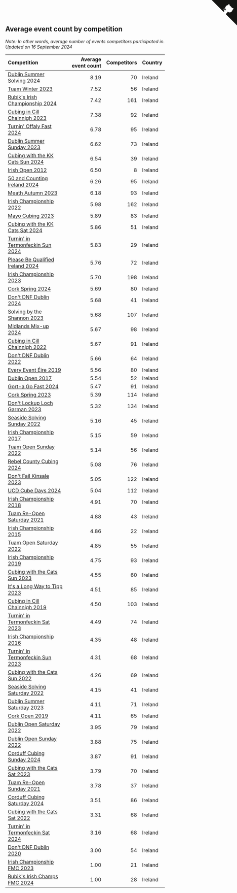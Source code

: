 ## Average event count by competition

*Note: In other words, average number of events competitors participated in.*
*Updated on 16 September 2024*

| Competition | Average event count | Competitors | Country |
| :--- | ---: | ---: | :--- |
| [Dublin Summer Solving 2024](https://www.worldcubeassociation.org/competitions/DublinSummerSolving2024) | 8.19 | 70 | Ireland |
| [Tuam Winter 2023](https://www.worldcubeassociation.org/competitions/TuamWinter2023) | 7.52 | 56 | Ireland |
| [Rubik's Irish Championship 2024](https://www.worldcubeassociation.org/competitions/RubiksIrishChampionship2024) | 7.42 | 161 | Ireland |
| [Cubing in Cill Chainnigh 2023](https://www.worldcubeassociation.org/competitions/CubinginCillChainnigh2023) | 7.38 | 92 | Ireland |
| [Turnin' Offaly Fast 2024](https://www.worldcubeassociation.org/competitions/TurninOffalyFast2024) | 6.78 | 95 | Ireland |
| [Dublin Summer Sunday 2023](https://www.worldcubeassociation.org/competitions/DublinSummerSolvingSunday2023) | 6.62 | 73 | Ireland |
| [Cubing with the KK Cats Sun 2024](https://www.worldcubeassociation.org/competitions/CubingwiththeKKCatsSunday2024) | 6.54 | 39 | Ireland |
| [Irish Open 2012](https://www.worldcubeassociation.org/competitions/IrishOpen2012) | 6.50 | 8 | Ireland |
| [50 and Counting Ireland 2024](https://www.worldcubeassociation.org/competitions/50andCountingIreland2024) | 6.26 | 95 | Ireland |
| [Meath Autumn 2023](https://www.worldcubeassociation.org/competitions/MeathAutumn2023) | 6.18 | 93 | Ireland |
| [Irish Championship 2022](https://www.worldcubeassociation.org/competitions/IrishChampionship2022) | 5.98 | 162 | Ireland |
| [Mayo Cubing 2023](https://www.worldcubeassociation.org/competitions/MayoCubing2023) | 5.89 | 83 | Ireland |
| [Cubing with the KK Cats Sat 2024](https://www.worldcubeassociation.org/competitions/CubingwiththeKKCatsSaturday2024) | 5.86 | 51 | Ireland |
| [Turnin' in Termonfeckin Sun 2024](https://www.worldcubeassociation.org/competitions/TurnininTermonfeckinSunday2024) | 5.83 | 29 | Ireland |
| [Please Be Qualified Ireland 2024](https://www.worldcubeassociation.org/competitions/PleaseBeQualifiedIreland2024) | 5.76 | 72 | Ireland |
| [Irish Championship 2023](https://www.worldcubeassociation.org/competitions/IrishChampionship2023) | 5.70 | 198 | Ireland |
| [Cork Spring 2024](https://www.worldcubeassociation.org/competitions/CorkSpring2024) | 5.69 | 80 | Ireland |
| [Don't DNF Dublin 2024](https://www.worldcubeassociation.org/competitions/DontDNFDublin2024) | 5.68 | 41 | Ireland |
| [Solving by the Shannon 2023](https://www.worldcubeassociation.org/competitions/SolvingbytheShannon2023) | 5.68 | 107 | Ireland |
| [Midlands Mix-up 2024](https://www.worldcubeassociation.org/competitions/MidlandsMixup2024) | 5.67 | 98 | Ireland |
| [Cubing in Cill Chainnigh 2022](https://www.worldcubeassociation.org/competitions/CubinginCillChainnigh2022) | 5.67 | 91 | Ireland |
| [Don't DNF Dublin 2022](https://www.worldcubeassociation.org/competitions/DontDNFDublin2022) | 5.66 | 64 | Ireland |
| [Every Event Éire 2019](https://www.worldcubeassociation.org/competitions/EveryEventEire2019) | 5.56 | 80 | Ireland |
| [Dublin Open 2017](https://www.worldcubeassociation.org/competitions/DublinOpen2017) | 5.54 | 52 | Ireland |
| [Gort-a Go Fast 2024](https://www.worldcubeassociation.org/competitions/GortaGoFast2024) | 5.47 | 91 | Ireland |
| [Cork Spring 2023](https://www.worldcubeassociation.org/competitions/CorkSpring2023) | 5.39 | 114 | Ireland |
| [Don't Lockup Loch Garman 2023](https://www.worldcubeassociation.org/competitions/DontLockupLochGarman2023) | 5.32 | 134 | Ireland |
| [Seaside Solving Sunday 2022](https://www.worldcubeassociation.org/competitions/SeasideSolvingSunday2022) | 5.16 | 45 | Ireland |
| [Irish Championship 2017](https://www.worldcubeassociation.org/competitions/IrishChampionship2017) | 5.15 | 59 | Ireland |
| [Tuam Open Sunday 2022](https://www.worldcubeassociation.org/competitions/TuamOpenSunday2022) | 5.14 | 56 | Ireland |
| [Rebel County Cubing 2024](https://www.worldcubeassociation.org/competitions/RebelCountyCubing2024) | 5.08 | 76 | Ireland |
| [Don't Fail Kinsale 2023](https://www.worldcubeassociation.org/competitions/DontFailKinsale2023) | 5.05 | 122 | Ireland |
| [UCD Cube Days 2024](https://www.worldcubeassociation.org/competitions/UCDCubeDays2024) | 5.04 | 112 | Ireland |
| [Irish Championship 2018](https://www.worldcubeassociation.org/competitions/IrishChampionship2018) | 4.91 | 70 | Ireland |
| [Tuam Re-Open Saturday 2021](https://www.worldcubeassociation.org/competitions/TuamSaturday2021) | 4.88 | 43 | Ireland |
| [Irish Championship 2015](https://www.worldcubeassociation.org/competitions/IrishChampionship2015) | 4.86 | 22 | Ireland |
| [Tuam Open Saturday 2022](https://www.worldcubeassociation.org/competitions/TuamOpenSaturday2022) | 4.85 | 55 | Ireland |
| [Irish Championship 2019](https://www.worldcubeassociation.org/competitions/IrishChampionship2019) | 4.75 | 93 | Ireland |
| [Cubing with the Cats Sun 2023](https://www.worldcubeassociation.org/competitions/CubingwiththeCatsSunday2023) | 4.55 | 60 | Ireland |
| [It's a Long Way to Tipp 2023](https://www.worldcubeassociation.org/competitions/ItsaLongWaytoTipperary2023) | 4.51 | 85 | Ireland |
| [Cubing in Cill Chainnigh 2019](https://www.worldcubeassociation.org/competitions/CubinginCillChainnigh2019) | 4.50 | 103 | Ireland |
| [Turnin' in Termonfeckin Sat 2023](https://www.worldcubeassociation.org/competitions/TurnininTermonfeckinSat2023) | 4.49 | 74 | Ireland |
| [Irish Championship 2016](https://www.worldcubeassociation.org/competitions/IrishChampionship2016) | 4.35 | 48 | Ireland |
| [Turnin' in Termonfeckin Sun 2023](https://www.worldcubeassociation.org/competitions/TurnininTermonfeckinSun2023) | 4.31 | 68 | Ireland |
| [Cubing with the Cats Sun 2022](https://www.worldcubeassociation.org/competitions/CubingwiththeCatsSunday2022) | 4.26 | 69 | Ireland |
| [Seaside Solving Saturday 2022](https://www.worldcubeassociation.org/competitions/SeasideSolvingSaturday2022) | 4.15 | 41 | Ireland |
| [Dublin Summer Saturday 2023](https://www.worldcubeassociation.org/competitions/DublinSummerSolvingSaturday2023) | 4.11 | 71 | Ireland |
| [Cork Open 2019](https://www.worldcubeassociation.org/competitions/CorkOpen2019) | 4.11 | 65 | Ireland |
| [Dublin Open Saturday 2022](https://www.worldcubeassociation.org/competitions/DublinOpenSaturday2022) | 3.95 | 79 | Ireland |
| [Dublin Open Sunday 2022](https://www.worldcubeassociation.org/competitions/DublinOpenSunday2022) | 3.88 | 75 | Ireland |
| [Corduff Cubing Sunday 2024](https://www.worldcubeassociation.org/competitions/CorduffCubingSunday2024) | 3.87 | 91 | Ireland |
| [Cubing with the Cats Sat 2023](https://www.worldcubeassociation.org/competitions/CubingwiththeCatsSaturday2023) | 3.79 | 70 | Ireland |
| [Tuam Re-Open Sunday 2021](https://www.worldcubeassociation.org/competitions/TuamSunday2021) | 3.78 | 37 | Ireland |
| [Corduff Cubing Saturday 2024](https://www.worldcubeassociation.org/competitions/CorduffCubingSaturday2024) | 3.51 | 86 | Ireland |
| [Cubing with the Cats Sat 2022](https://www.worldcubeassociation.org/competitions/CubingwiththeCatsSaturday2022) | 3.31 | 68 | Ireland |
| [Turnin' in Termonfeckin Sat 2024](https://www.worldcubeassociation.org/competitions/TurnininTermonfeckinSaturday2024) | 3.16 | 68 | Ireland |
| [Don't DNF Dublin 2020](https://www.worldcubeassociation.org/competitions/DontDNFDublin2020) | 3.00 | 54 | Ireland |
| [Irish Championship FMC 2023](https://www.worldcubeassociation.org/competitions/IrishChampionshipFMC2023) | 1.00 | 21 | Ireland |
| [Rubik's Irish Champs FMC 2024](https://www.worldcubeassociation.org/competitions/RubiksIrishChampionshipFMC2024) | 1.00 | 28 | Ireland |


<a href="https://github.com/simonkellly/wca_statistics_ireland" class="github-corner" aria-label="View source on Github"><svg width="80" height="80" viewBox="0 0 250 250" style="fill:#151513; color:#fff; position: absolute; top: 0; border: 0; right: 0;" aria-hidden="true"><path d="M0,0 L115,115 L130,115 L142,142 L250,250 L250,0 Z"></path><path d="M128.3,109.0 C113.8,99.7 119.0,89.6 119.0,89.6 C122.0,82.7 120.5,78.6 120.5,78.6 C119.2,72.0 123.4,76.3 123.4,76.3 C127.3,80.9 125.5,87.3 125.5,87.3 C122.9,97.6 130.6,101.9 134.4,103.2" fill="currentColor" style="transform-origin: 130px 106px;" class="octo-arm"></path><path d="M115.0,115.0 C114.9,115.1 118.7,116.5 119.8,115.4 L133.7,101.6 C136.9,99.2 139.9,98.4 142.2,98.6 C133.8,88.0 127.5,74.4 143.8,58.0 C148.5,53.4 154.0,51.2 159.7,51.0 C160.3,49.4 163.2,43.6 171.4,40.1 C171.4,40.1 176.1,42.5 178.8,56.2 C183.1,58.6 187.2,61.8 190.9,65.4 C194.5,69.0 197.7,73.2 200.1,77.6 C213.8,80.2 216.3,84.9 216.3,84.9 C212.7,93.1 206.9,96.0 205.4,96.6 C205.1,102.4 203.0,107.8 198.3,112.5 C181.9,128.9 168.3,122.5 157.7,114.1 C157.9,116.9 156.7,120.9 152.7,124.9 L141.0,136.5 C139.8,137.7 141.6,141.9 141.8,141.8 Z" fill="currentColor" class="octo-body"></path></svg></a><style>.github-corner:hover .octo-arm{animation:octocat-wave 560ms ease-in-out}@keyframes octocat-wave{0%,100%{transform:rotate(0)}20%,60%{transform:rotate(-25deg)}40%,80%{transform:rotate(10deg)}}@media (max-width:500px){.github-corner:hover .octo-arm{animation:none}.github-corner .octo-arm{animation:octocat-wave 560ms ease-in-out}}</style>
